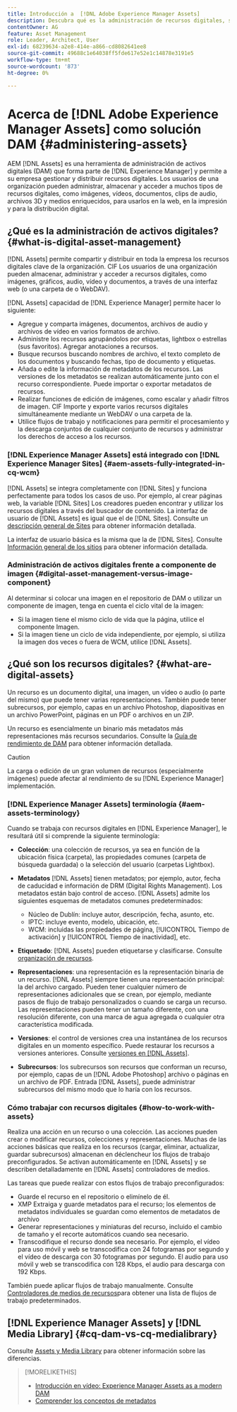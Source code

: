 ```yaml
---
title: Introducción a  [!DNL Adobe Experience Manager Assets]
description: Descubra qué es la administración de recursos digitales, sus casos de uso y [!DNL Adobe Experience Manager Asset] oferta.
contentOwner: AG
feature: Asset Management
role: Leader, Architect, User
exl-id: 68239634-a2e8-414e-a866-cd8082641ee8
source-git-commit: 49688c1e64038ff5fde617e52e1c14878e3191e5
workflow-type: tm+mt
source-wordcount: '873'
ht-degree: 0%

---
```


# Acerca de [!DNL Adobe Experience Manager Assets] como solución DAM {#administering-assets}

AEM [!DNL Assets] es una herramienta de administración de activos digitales (DAM) que forma parte de [!DNL Experience Manager] y permite a su empresa gestionar y distribuir recursos digitales. Los usuarios de una organización pueden administrar, almacenar y acceder a muchos tipos de recursos digitales, como imágenes, vídeos, documentos, clips de audio, archivos 3D y medios enriquecidos, para usarlos en la web, en la impresión y para la distribución digital.

## ¿Qué es la administración de activos digitales? {#what-is-digital-asset-management}

[!DNL Assets] permite compartir y distribuir en toda la empresa los recursos digitales clave de la organización. CIF Los usuarios de una organización pueden almacenar, administrar y acceder a recursos digitales, como imágenes, gráficos, audio, vídeo y documentos, a través de una interfaz web (o una carpeta de o WebDAV).

[!DNL Assets] capacidad de [!DNL Experience Manager] permite hacer lo siguiente:

* Agregue y comparta imágenes, documentos, archivos de audio y archivos de vídeo en varios formatos de archivo.
* Administre los recursos agrupándolos por etiquetas, lightbox o estrellas (sus favoritos). Agregar anotaciones a recursos.
* Busque recursos buscando nombres de archivo, el texto completo de los documentos y buscando fechas, tipo de documento y etiquetas.
* Añada o edite la información de metadatos de los recursos. Las versiones de los metadatos se realizan automáticamente junto con el recurso correspondiente. Puede importar o exportar metadatos de recursos.
* Realizar funciones de edición de imágenes, como escalar y añadir filtros de imagen. CIF Importe y exporte varios recursos digitales simultáneamente mediante un WebDAV o una carpeta de la.
* Utilice flujos de trabajo y notificaciones para permitir el procesamiento y la descarga conjuntos de cualquier conjunto de recursos y administrar los derechos de acceso a los recursos.

### [!DNL Experience Manager Assets] está integrado con [!DNL Experience Manager Sites] {#aem-assets-fully-integrated-in-cq-wcm}

[!DNL Assets] se integra completamente con [!DNL Sites] y funciona perfectamente para todos los casos de uso. Por ejemplo, al crear páginas web, la variable [!DNL Sites] Los creadores pueden encontrar y utilizar los recursos digitales a través del buscador de contenido. La interfaz de usuario de [!DNL Assets] es igual que el de [!DNL Sites]. Consulte un [descripción general de Sites](/help/sites-authoring/page-authoring.md) para obtener información detallada.

La interfaz de usuario básica es la misma que la de [!DNL Sites]. Consulte [Información general de los sitios](/help/sites-authoring/page-authoring.md) para obtener información detallada.

### Administración de activos digitales frente a componente de imagen {#digital-asset-management-versus-image-component}

Al determinar si colocar una imagen en el repositorio de DAM o utilizar un componente de imagen, tenga en cuenta el ciclo vital de la imagen:

* Si la imagen tiene el mismo ciclo de vida que la página, utilice el componente Imagen.
* Si la imagen tiene un ciclo de vida independiente, por ejemplo, si utiliza la imagen dos veces o fuera de WCM, utilice [!DNL Assets].

## ¿Qué son los recursos digitales? {#what-are-digital-assets}

Un recurso es un documento digital, una imagen, un vídeo o audio (o parte del mismo) que puede tener varias representaciones. También puede tener subrecursos, por ejemplo, capas en un archivo Photoshop, diapositivas en un archivo PowerPoint, páginas en un PDF o archivos en un ZIP.

Un recurso es esencialmente un binario más metadatos más representaciones más recursos secundarios. Consulte la [Guía de rendimiento de DAM](/help/sites-deploying/assets-performance-sizing.md) para obtener información detallada.

>[!CAUTION]
>
>La carga o edición de un gran volumen de recursos (especialmente imágenes) puede afectar al rendimiento de su [!DNL Experience Manager] implementación.

### [!DNL Experience Manager Assets] terminología {#aem-assets-terminology}

Cuando se trabaja con recursos digitales en [!DNL Experience Manager], le resultará útil si comprende la siguiente terminología:

* **Colección**: una colección de recursos, ya sea en función de la ubicación física (carpeta), las propiedades comunes (carpeta de búsqueda guardada) o la selección del usuario (carpetas Lightbox).

* **Metadatos** [!DNL Assets] tienen metadatos; por ejemplo, autor, fecha de caducidad e información de DRM (Digital Rights Management). Los metadatos están bajo control de acceso. [!DNL Assets] admite los siguientes esquemas de metadatos comunes predeterminados:

   * Núcleo de Dublín: incluye autor, descripción, fecha, asunto, etc.
   * IPTC: incluye evento, modelo, ubicación, etc.
   * WCM: incluidas las propiedades de página, [!UICONTROL Tiempo de activación] y [!UICONTROL Tiempo de inactividad], etc.

* **Etiquetado**: [!DNL Assets] pueden etiquetarse y clasificarse. Consulte [organización de recursos](/help/assets/organize-assets.md).

* **Representaciones**: una representación es la representación binaria de un recurso. [!DNL Assets] siempre tienen una representación principal: la del archivo cargado. Pueden tener cualquier número de representaciones adicionales que se crean, por ejemplo, mediante pasos de flujo de trabajo personalizados o cuando se carga un recurso. Las representaciones pueden tener un tamaño diferente, con una resolución diferente, con una marca de agua agregada o cualquier otra característica modificada.

* **Versiones**: el control de versiones crea una instantánea de los recursos digitales en un momento específico. Puede restaurar los recursos a versiones anteriores. Consulte [versiones en [!DNL Assets]](manage-assets.md#asset-versioning).

* **Subrecursos**: los subrecursos son recursos que conforman un recurso, por ejemplo, capas de un [!DNL Adobe Photoshop] archivo o páginas en un archivo de PDF. Entrada [!DNL Assets], puede administrar subrecursos del mismo modo que lo haría con los recursos.

### Cómo trabajar con recursos digitales {#how-to-work-with-assets}

Realiza una acción en un recurso o una colección. Las acciones pueden crear o modificar recursos, colecciones y representaciones. Muchas de las acciones básicas que realiza en los recursos (cargar, eliminar, actualizar, guardar subrecursos) almacenan en déclencheur los flujos de trabajo preconfigurados. Se activan automáticamente en [!DNL Assets] y se describen detalladamente en [!DNL Assets] controladores de medios.

Las tareas que puede realizar con estos flujos de trabajo preconfigurados:

* Guarde el recurso en el repositorio o elimínelo de él.
* XMP Extraiga y guarde metadatos para el recurso; los elementos de metadatos individuales se guardan como elementos de metadatos de archivo
* Generar representaciones y miniaturas del recurso, incluido el cambio de tamaño y el recorte automáticos cuando sea necesario.
* Transcodifique el recurso donde sea necesario. Por ejemplo, el vídeo para uso móvil y web se transcodifica con 24 fotogramas por segundo y el vídeo de descarga con 30 fotogramas por segundo. El audio para uso móvil y web se transcodifica con 128 Kbps, el audio para descarga con 192 Kbps.

También puede aplicar flujos de trabajo manualmente. Consulte [Controladores de medios de recursos](media-handlers.md)para obtener una lista de flujos de trabajo predeterminados.

## [!DNL Experience Manager Assets] y [!DNL Media Library] {#cq-dam-vs-cq-medialibrary}

Consulte [Assets y Media Library](medialibrary.md) para obtener información sobre las diferencias.

>[!MORELIKETHIS]
>
>* [Introducción en vídeo: Experience Manager Assets as a modern DAM](https://www.youtube.com/watch?v=PBwQqZgC-yo)
>* [Comprender los conceptos de metadatos](/help/assets/metadata-concepts.md)
